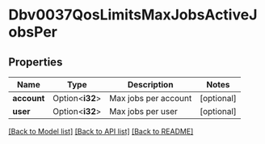 # Dbv0037QosLimitsMaxJobsActiveJobsPer

## Properties

Name | Type | Description | Notes
------------ | ------------- | ------------- | -------------
**account** | Option<**i32**> | Max jobs per account | [optional]
**user** | Option<**i32**> | Max jobs per user | [optional]

[[Back to Model list]](../README.md#documentation-for-models) [[Back to API list]](../README.md#documentation-for-api-endpoints) [[Back to README]](../README.md)


